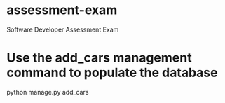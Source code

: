 # assessment-exam
Software Developer Assessment Exam

# Use the add_cars management command to populate the database
python manage.py add_cars


